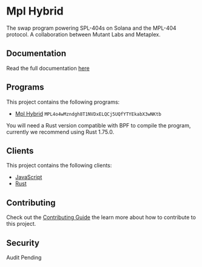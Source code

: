 # Mpl Hybrid

The swap program powering SPL-404s on Solana and the MPL-404 protocol. A collaboration between Mutant Labs and Metaplex.

## Documentation

Read the full documentation [here](https://developers.metaplex.com/mpl-hybrid/guides/mpl-404-hybrid-ui-template)

## Programs

This project contains the following programs:

- [Mpl Hybrid](./programs/mpl-hybrid/README.md) `MPL4o4wMzndgh8T1NVDxELQCj5UQfYTYEkabX3wNKtb`

You will need a Rust version compatible with BPF to compile the program, currently we recommend using Rust 1.75.0.

## Clients

This project contains the following clients:

- [JavaScript](./clients/js/README.md)
- [Rust](./clients/rust/README.md)

## Contributing

Check out the [Contributing Guide](./CONTRIBUTING.md) the learn more about how to contribute to this project.

## Security

Audit Pending
